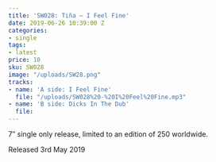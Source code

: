 ```yaml
---
title: 'SW028: Tiña – I Feel Fine'
date: 2019-06-26 10:39:00 Z
categories:
- single
tags:
- latest
price: 10
sku: SW028
image: "/uploads/SW28.png"
tracks:
- name: 'A side: I Feel Fine'
  file: "/uploads/SW028%20-%20I%20Feel%20Fine.mp3"
- name: 'B side: Dicks In The Dub'
  file: 
---
```


7″ single only release, limited to an edition of 250 worldwide.

Released 3rd May 2019